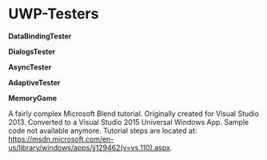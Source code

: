# UWP-Testers

**DataBindingTester**


**DialogsTester**


**AsyncTester**


**AdaptiveTester**

**MemoryGame** 

A fairly complex Microsoft Blend tutorial. Originally created for Visual Studio 2013. Converted to a Visual Studio 2015 Universal Windows App. Sample code not available anymore. Tutorial steps are located at: https://msdn.microsoft.com/en-us/library/windows/apps/jj129462(v=vs.110).aspx.

